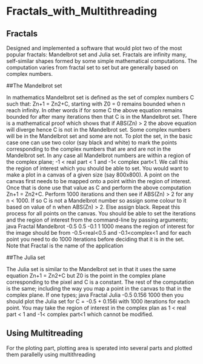 # Fractals_with_Multithreading

##  Fractals

Designed and implemented a software that would plot two of the most popular fractals: Mandelbrot set and Julia set. Fractals are infinity many, self-similar shapes formed by some simple mathematical computations. The computation varies from fractal set to set but are generally based on complex numbers.

##The Mandelbrot set

In mathematics Mandelbrot set is defined as the set of complex numbers C such
that: Zn+1 = Zn2+C, starting with Z0 = 0 remains bounded when n reach infinity. In other words if for
some C the above equation remains bounded for after many iterations then that C is in the Mandelbrot
set. There is a mathematical proof which shows that if ABS(Zn) > 2 the above equation will diverge
hence C is not in the Mandelbrot set. Some complex numbers will be in the Mandelbrot set and some
are not.
To plot the set, in the basic case one can use two color (say black and white) to mark the points
corresponding to the complex numbers that are and are not in the Mandelbrot set.
In any case all Mandelbrot numbers are within a region of the complex plane; -1 < real part < 1 and -1<
complex part<1. We call this the region of interest which you should be able to set.
You would want to make a plot in a canvas of a given size (say 800x800). A point on the canvas first
needs to be mapped onto a point within the region of interest. Once that is done use that value as C and
perform the above computation Zn+1 = Zn2+C. Perform 1000 iterations and then see if ABS(Zn) > 2 for
any n < 1000. If so C is not a Mandelbrot number so assign some colour to it based on value of n when
ABS(Zn) > 2. Else assign black. Repeat this process for all points on the canvas.
You should be able to set the iterations and the region of interest from the command-line by passing
arguments; java Fractal Mandelbrot -0.5 0.5 -0.1 1 1000 means the region of interest for the image
should be from -0.5<real<0.5 and -0.1<complex<1 and for each point you need to do 1000 iterations
before deciding that it is in the set. Note that Fractal is the name of the application

##The Julia set

The Julia set is similar to the Mandelbrot set in that it uses the same equation Zn+1 =
Zn2+C but Z0 is the point in the complex plane corresponding to the pixel and C is a constant. The rest
of the computation is the same; including the way you map a point in the canvas to that in the complex
plane. If one types; java Fractal Julia -0.5 0.156 1000 then you should plot the Julia set for C = -0.5 +
0.156i with 1000 iterations for each point. You may take the region of interest in the complex plan as 1
< real part < 1 and -1< complex part<1 which cannot be modified.

## Using Multitreading

For the ploting part, plotting area is sperated into several parts and plotted them parallelly using multithreading 

